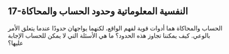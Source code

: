 ## 17-النفسية المعلوماتية وحدود الحساب والمحاكاة

الحساب والمحاكاة هما أدوات قوية لفهم الواقع، لكنهما يواجهان حدودًا عندما يتعلق الأمر بالوعي. كيف يمكننا تجاوز هذه الحدود؟ ما هي الأسئلة التي لا يمكن للحساب الإجابة عليها؟
